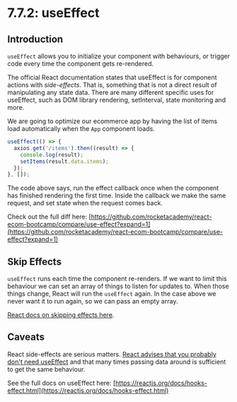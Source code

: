 # 7.7.2: useEffect

## Introduction

`useEffect` allows you to initialize your component with behaviours, or trigger code every time the component gets re-rendered.

The official React documentation states that useEffect is for component actions with _side-effects_. That is, something that is not a direct result of manipulating any state data. There are many different specific uses for useEffect, such as DOM library rendering, setInterval, state monitoring and more.

We are going to optimize our ecommerce app by having the list of items load automatically when the `App` component loads.

```javascript
useEffect(() => {
  axios.get('/items').then((result) => {
    console.log(result);
    setItems(result.data.items);
  });
}, []);
```

The code above says, run the effect callback once when the component has finished rendering the first time. Inside the callback we make the same request, and set state when the request comes back.

Check out the full diff here: [https://github.com/rocketacademy/react-ecom-bootcamp/compare/use-effect?expand=1](https://github.com/rocketacademy/react-ecom-bootcamp/compare/use-effect?expand=1)

## Skip Effects

`useEffect` runs each time the component re-renders. If we want to limit this behaviour we can set an array of things to listen for updates to. When those things change, React will run the `useEffect` again. In the case above we never want it to run again, so we can pass an empty array.

[React docs on skipping effects here](https://reactjs.org/docs/hooks-effect.html#tip-optimizing-performance-by-skipping-effects).

## Caveats

React side-effects are serious matters. [React advises that you probably don't need useEffect](https://twitter.com/dan_abramov/status/1281669881667162112?s=20) and that many times passing data around is sufficient to get the same behaviour.

See the full docs on useEffect here: [https://reactjs.org/docs/hooks-effect.html](https://reactjs.org/docs/hooks-effect.html)

